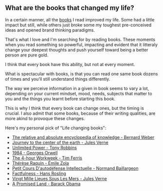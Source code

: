 ## What are the books that changed my life?

In a certain manner, all the [books](Books.md) I read improved my life. Some had a little impact but still, while others just broke some my toughest pre-conceived ideas and opened brand thinking paradigms. 

That's what I love and I'm searching for by reading books. These moments when you read something so powerful, impacting and evident that it litteraly change your deepest thoughts and push yourself toward being a better person are pure gold. 

I think that every book have this ability, but not at every moment. 

What is spectacular with books, is that you can read one same book dozens of times and you'll still understand things differently.

The way we perceive information in a given in book seems to vary a lot, depending on your current mindset, mood, needs, subjects that matter to you and the things you learnt before starting this book. 

This is why I think that every book can change ones, but the timing is crucial. I also admit that some books, because of their writing qualities, are more akind to provoque these changes. 

Here's my personal pick of "Life changing books":

- [The relative and absolute encyclopedia of knowledge - Bernard Weber](The%20relative%20and%20absolute%20encyclopedia%20of%20knowledge%20-%20Bernard%20Weber.md)
- [Journey to the center of the earth - Jules Verne](Journey%20to%20the%20center%20of%20the%20earth%20-%20Jules%20Verne.md)
- [Unlimited Power - Tony Robbins](Unlimited%20Power%20-%20Tony%20Robbins.md)
- [1984 - Georges Orwell](1984%20-%20Georges%20Orwell.md)
- [The 4-hour Workweek - Tim Ferris](The%204-hour%20Workweek%20-%20Tim%20Ferris.md)
- [Thérèse Raquin - Émile Zola](Thérèse%20Raquin%20-%20Émile%20Zola.md)
- [Petit Cours D'autodéfense Intellectuelle - Normand Baillargeon](Petit%20Cours%20D'autodéfense%20Intellectuelle%20-%20Normand%20Baillargeon.md)
- [Factfulness - Hans Rosling](Factfulness%20-%20Hans%20Rosling.md)
- [Vingt Mille Lieues Sous Les Mers - Jules Verne](Vingt%20Mille%20Lieues%20Sous%20Les%20Mers%20-%20Jules%20Verne.md)
- [A Promised Land - Barack Obama](A%20Promised%20Land%20-%20Barack%20Obama.md)